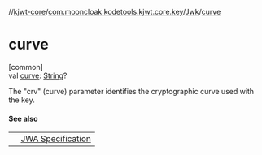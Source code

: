 //[kjwt-core](../../../index.md)/[com.mooncloak.kodetools.kjwt.core.key](../index.md)/[Jwk](index.md)/[curve](curve.md)

# curve

[common]\
val [curve](curve.md): [String](https://kotlinlang.org/api/latest/jvm/stdlib/kotlin/-string/index.html)?

The &quot;crv&quot; (curve) parameter identifies the cryptographic curve used with the key.

#### See also

| | |
|---|---|
|  | [JWA Specification](https://www.rfc-editor.org/rfc/rfc7518.html#section-6.2.1.1) |
